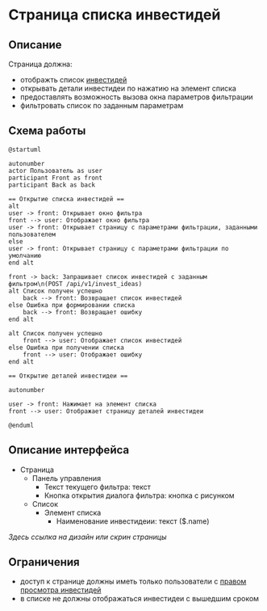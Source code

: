 # Страница списка инвестидей

## Описание 

Страница должна: 
- отображть список [инвестидей](../domain/invest_idea.md)
- открывать детали инвестидеи по нажатию на элемент списка
- предоставлять возможность вызова окна параметров фильтрации
- фильтровать список по заданным параметрам

## Схема работы

```plantuml
@startuml

autonumber
actor Пользователь as user
participant Front as front
participant Back as back

== Открытие списка инвестидей ==
alt 
user -> front: Открывает окно фильтра
front --> user: Отображает окно фильтра
user -> front: Открывает страницу с параметрами фильтрации, заданными пользователем
else 
user -> front: Открывает страницу с параметрами фильтрации по умолчанию
end alt

front -> back: Запрашивает список инвестидей с заданным фильтром\n(POST /api/v1/invest_ideas)
alt Список получен успешно
    back --> front: Возвращает список инвестидей
else Ошибка при формировании списка
    back --> front: Возвращает ошибку
end alt

alt Список получен успешно
    front --> user: Отображает список инвестидей
else Ошибка при получении списка
    front --> user: Отображает ошибку
end alt

== Открытие деталей инвестидеи ==

autonumber

user -> front: Нажимает на элемент списка
front --> user: Отображает страницу деталей инвестидеи

@enduml
```

## Описание интерфейса

- Страница
    - Панель управления
        - Текст текущего фильтра: текст
        - Кнопка открытия диалога фильтра: кнопка с рисунком
    - Список
        - Элемент списка
            - Наименование инвестидеии: текст ($.name)

*Здесь ссылка на дизайн или скрин страницы*

## Ограничения

- доступ к странице должны иметь только пользователи с [правом просмотра инвестидей](../rights/invest_idea_view.md)
- в списке не должны отображаться инвестидеи с вышедшим сроком